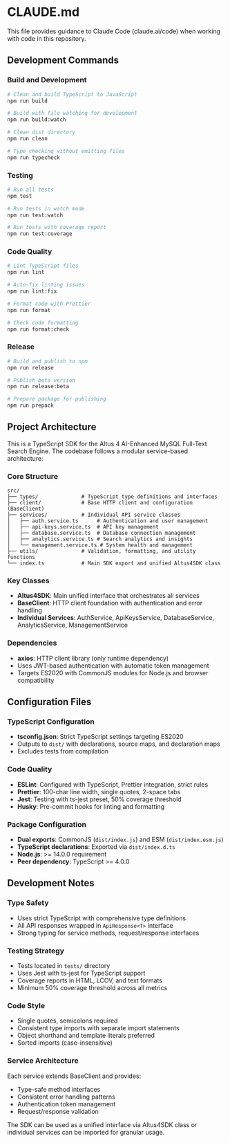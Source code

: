 # CLAUDE.md

This file provides guidance to Claude Code (claude.ai/code) when working with code in this repository.

## Development Commands

### Build and Development

```bash
# Clean and build TypeScript to JavaScript
npm run build

# Build with file watching for development
npm run build:watch

# Clean dist directory
npm run clean

# Type checking without emitting files
npm run typecheck
```

### Testing

```bash
# Run all tests
npm test

# Run tests in watch mode
npm run test:watch

# Run tests with coverage report
npm run test:coverage
```

### Code Quality

```bash
# Lint TypeScript files
npm run lint

# Auto-fix linting issues
npm run lint:fix

# Format code with Prettier
npm run format

# Check code formatting
npm run format:check
```

### Release

```bash
# Build and publish to npm
npm run release

# Publish beta version
npm run release:beta

# Prepare package for publishing
npm run prepack
```

## Project Architecture

This is a TypeScript SDK for the Altus 4 AI-Enhanced MySQL Full-Text Search Engine. The codebase follows a modular service-based architecture:

### Core Structure

```
src/
├── types/              # TypeScript type definitions and interfaces
├── client/             # Base HTTP client and configuration (BaseClient)
├── services/           # Individual API service classes
│   ├── auth.service.ts      # Authentication and user management
│   ├── api-keys.service.ts  # API key management
│   ├── database.service.ts  # Database connection management
│   ├── analytics.service.ts # Search analytics and insights
│   └── management.service.ts # System health and management
├── utils/              # Validation, formatting, and utility functions
└── index.ts            # Main SDK export and unified Altus4SDK class
```

### Key Classes

- **Altus4SDK**: Main unified interface that orchestrates all services
- **BaseClient**: HTTP client foundation with authentication and error handling
- **Individual Services**: AuthService, ApiKeysService, DatabaseService, AnalyticsService, ManagementService

### Dependencies

- **axios**: HTTP client library (only runtime dependency)
- Uses JWT-based authentication with automatic token management
- Targets ES2020 with CommonJS modules for Node.js and browser compatibility

## Configuration Files

### TypeScript Configuration

- **tsconfig.json**: Strict TypeScript settings targeting ES2020
- Outputs to `dist/` with declarations, source maps, and declaration maps
- Excludes tests from compilation

### Code Quality

- **ESLint**: Configured with TypeScript, Prettier integration, strict rules
- **Prettier**: 100-char line width, single quotes, 2-space tabs
- **Jest**: Testing with ts-jest preset, 50% coverage threshold
- **Husky**: Pre-commit hooks for linting and formatting

### Package Configuration

- **Dual exports**: CommonJS (`dist/index.js`) and ESM (`dist/index.esm.js`)
- **TypeScript declarations**: Exported via `dist/index.d.ts`
- **Node.js**: >= 14.0.0 requirement
- **Peer dependency**: TypeScript >= 4.0.0

## Development Notes

### Type Safety

- Uses strict TypeScript with comprehensive type definitions
- All API responses wrapped in `ApiResponse<T>` interface
- Strong typing for service methods, request/response interfaces

### Testing Strategy

- Tests located in `tests/` directory
- Uses Jest with ts-jest for TypeScript support
- Coverage reports in HTML, LCOV, and text formats
- Minimum 50% coverage threshold across all metrics

### Code Style

- Single quotes, semicolons required
- Consistent type imports with separate import statements
- Object shorthand and template literals preferred
- Sorted imports (case-insensitive)

### Service Architecture

Each service extends BaseClient and provides:

- Type-safe method interfaces
- Consistent error handling patterns
- Authentication token management
- Request/response validation

The SDK can be used as a unified interface via Altus4SDK class or individual services can be imported for granular usage.
